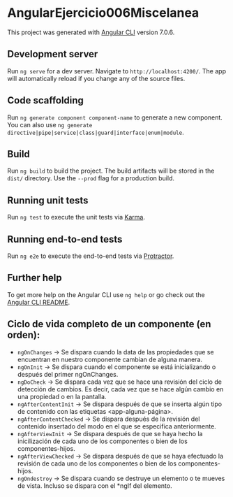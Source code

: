 # AngularEjercicio006Miscelanea

This project was generated with [Angular CLI](https://github.com/angular/angular-cli) version 7.0.6.

## Development server

Run `ng serve` for a dev server. Navigate to `http://localhost:4200/`. The app will automatically reload if you change any of the source files.

## Code scaffolding

Run `ng generate component component-name` to generate a new component. You can also use `ng generate directive|pipe|service|class|guard|interface|enum|module`.

## Build

Run `ng build` to build the project. The build artifacts will be stored in the `dist/` directory. Use the `--prod` flag for a production build.

## Running unit tests

Run `ng test` to execute the unit tests via [Karma](https://karma-runner.github.io).

## Running end-to-end tests

Run `ng e2e` to execute the end-to-end tests via [Protractor](http://www.protractortest.org/).

## Further help

To get more help on the Angular CLI use `ng help` or go check out the [Angular CLI README](https://github.com/angular/angular-cli/blob/master/README.md).


## Ciclo de vida completo de un componente (en orden):
- `ngOnChanges` -> Se dispara cuando la data de las propiedades que se encuentran en nuestro componente cambian de alguna manera.
- `ngOnInit` -> Se dispara cuando el componente se está inicializando o después del primer ngOnChanges.
- `ngDoCheck` -> Se dispara cada vez que se hace una revisión del ciclo de detección de cambios. Es decir, cada vez que se hace algún cambio en una propiedad o en la pantalla.
- `ngAfterContentInit` -> Se dispara después de que se inserta algún tipo de contenido con las etiquetas <app-alguna-página>.
- `ngAfterContentChecked` -> Se dispara después de la revisión del contenido insertado del modo en el que se especifica anteriormente.
- `ngAfterViewInit` -> Se dispara después de que se haya hecho la inicilización de cada uno de los componentes o bien de los componentes-hijos.
- `ngAfterViewChecked` -> Se dispara después de que se haya efectuado la revisión de cada uno de los componentes o bien de los componentes-hijos.
- `ngOndestroy` -> Se dispara cuando se destruye un elemento o te mueves de vista. Incluso se dispara con el *ngIf del elemento.

